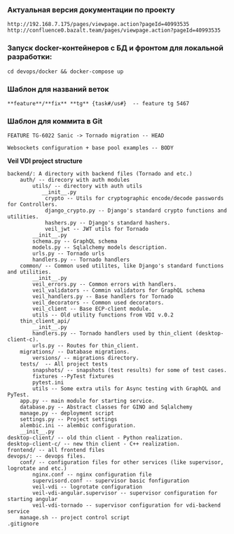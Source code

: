 ### Актуальная версия документации по проекту
    http://192.168.7.175/pages/viewpage.action?pageId=40993535
    http://confluence0.bazalt.team/pages/viewpage.action?pageId=40993535
    
### Запуск docker-контейнеров с БД и фронтом для локальной разработки:
    
    cd devops/docker && docker-compose up

### Шаблон для названий веток

    **feature**/**fix** **tg** {task#/us#}  -- feature tg 5467
    
### Шаблон для коммита в Git

    FEATURE TG-6022 Sanic -> Tornado migration -- HEAD
    
    Websockets configuration + base pool examples -- BODY

**Veil VDI project structure**

    backend/: A directory with backend files (Tornado and etc.)
        auth/ -- direcory with auth modules
            utils/ -- directory with auth utils
               __init__.py
                crypto -- Utils for cryptographic encode/decode passwords for Controllers.
                django_crypto.py -- Django's standard crypto functions and utilities.
                hashers.py -- Django's standard hashers.
                veil_jwt -- JWT utils for Tornado                        
            __init__.py
            schema.py -- GraphQL schema
            models.py -- Sqlalchemy models description.
            urls.py -- Tornado urls
            handlers.py -- Tornado handlers
        common/ -- Common used utilites, like Django's standard functions and utilities.
            __init__.py
            veil_errors.py -- Common errors with handlers.
            veil_validators -- Commin validators for GraphQL schema
            veil_handlers.py -- Base handlers for Tornado 
            veil_decorators -- Common used decorators.
            veil_client -- Base ECP-client module.
            utils -- Old utility functions from VDI v.0.2
        thin_client_api/
            __init__.py
            handlers.py -- Tornado handlers used by thin_client (desktop-client-c).
            urls.py -- Routes for thin_client.
        migrations/ -- Database migrations.
            versions/ -- migrations directory. 
        tests/  -- All project tests
            snapshots/ -- snapshots (test results) for some of test cases.
            fixtures --PyTest fixtures
            pytest.ini
            utils -- Some extra utils for Async testing with GraphQL and PyTest. 
        app.py -- main module for starting service.
        database.py -- Abstract classes for GINO and Sqlalchemy
        manage.py -- deployment script
        settings.py -- Project settings
        alembic.ini -- alembic configuration.
        __init__.py
    desktop-client/ -- old thin client - Python realization.
    desktop-client-c/ -- new thin client - C++ realization.
    frontend/ -- all frontend files
    devops/: -- devops files.
        conf/ -- configuration files for other services (like supervisor, logrotate and etc.)
            nginx.conf -- nginx configuration file
            supervisord.conf -- supervisor basic fonfiguration
            veil-vdi -- logrotate configuration
            veil-vdi-angular.supervisor -- supervisor configuration for starting angular
            veil-vdi-tornado -- supervisor configuration for vdi-backend service
        manage.sh -- project control script
    .gitignore
